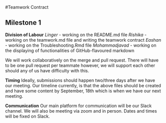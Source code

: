 #Teamwork Contract

## Milestone 1 

**Division of Labour** 
*Linger* - working on the README.md file 
*Rishika* - working on the teamwork.md file and writing the teamwork contract 
*Eashan* - working on the Troubleshooting.Rmd file 
*Mohammadjavad* - working on the displaying of functionalities of GitHub-flavoured markdown 

We will work collaboratively on the merge and pull request. There will have to be one pull request per teammate however, we will support each other should any of us have difficulty with this. 

**Timing** 
Ideally, submissions should happen two/three days after we have our meeting. Our timeline currently, is that the above files should be created and have some content by September, 18th which is when we have our next meeting.  

**Communication** 
Our main platform for communication will be our Slack channel. We will also be meeting via zoom and in person. Dates and times will be fixed on Slack. 